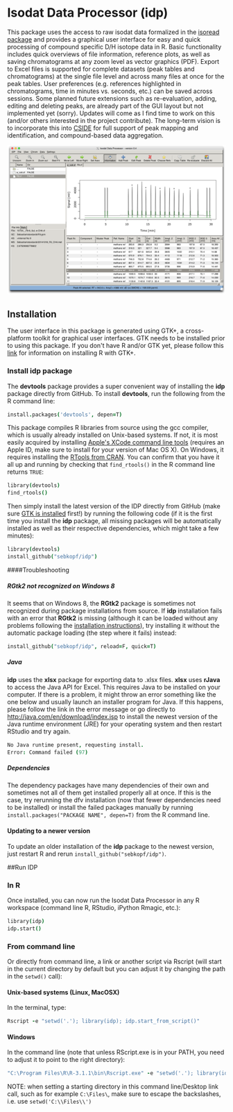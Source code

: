 Isodat Data Processor (idp)
===

This package uses the access to raw isodat data formalized in the [isoread package](https://github.com/sebkopf/isoread) and provides a graphical user interface for easy and quick processing of compound specific D/H isotope data in R. Basic functionality includes quick overviews of file information, reference plots, as well as saving chromatograms at any zoom level as vector graphics (PDF). Export to Excel files is supported for complete datasets (peak tables and chromatograms) at the single file level and across many files at once for the peak tables. User preferences (e.g. references highlighted in chromatograms, time in minutes vs. seconds, etc.) can be saved across sessions. Some planned future extensions such as re-evaluation, adding, editing and deleting peaks, are already part of the GUI layout but not implemented yet (sorry). Updates will come as I find time to work on this (and/or others interested in the project contribute). The long-term vision is to incorporate this into [CSIDE](https://github.com/sebkopf/isoread) for full support of peak mapping and identification, and compound-based data aggregation.

![Screenshot of the Isodat Data Processor](/inst/doc/screenshot.png?raw=true)

## Installation

The user interface in this package is generated using GTK+, a cross-platform toolkit for graphical user interfaces. GTK needs to be installed prior to using this package. If you don't have R and/or GTK yet, please follow this [link](https://gist.github.com/sebkopf/9405675) for information on installing R with GTK+. 

### Install idp package

The **devtools** package provides a super convenient way of installing the **idp** package directly from GitHub. To install **devtools**, run the following from the R command line:
```coffee
install.packages('devtools', depen=T) 
```

This package compiles R libraries from source using the gcc compiler, which is usually already installed on Unix-based systems. If not, it is most easily acquired by installing [Apple's XCode command line tools](https://developer.apple.com/downloads/) (requires an Apple ID, make sure to install for your version of Mac OS X). On Windows, it requires installing the [RTools from CRAN](http://cran.r-project.org/bin/windows/Rtools/). You can confirm that you have it all up and running by checking that ```find_rtools()``` in the R command line returns ```TRUE```:

```coffee
library(devtools)
find_rtools()
```
Then simply install the latest version of the IDP directly from GitHub (make sure [GTK is installed](https://gist.github.com/sebkopf/9405675) first!) by running the following code (if it is the first time you install the **idp** package, all missing packages will be automatically installed as well as their respective dependencies, which might take a few minutes):

```coffee
library(devtools)
install_github("sebkopf/idp")
```

####Troubleshooting

##### RGtk2 not recognized on Windows 8 

It seems that on Windows 8, the **RGtk2** package is sometimes not recognized during package installations from source. If **idp** installation fails with an error that **RGtk2** is missing (although it can be loaded without any problems following the [installation instructions](https://gist.github.com/sebkopf/9405675)), try installing it without the automatic package loading (the step where it fails) instead: 

```coffee
install_github("sebkopf/idp", reload=F, quick=T)
```

##### Java
**idp** uses the **xlsx** package for exporting data to .xlsx files. **xlsx** uses **rJava** to access the Java API for Excel. This requires Java to be installed on your computer. If there is a problem, it might throw an error something like the one below and usually launch an installer program for Java. If this happens, please follow the link in the error message or go directly to http://java.com/en/download/index.jsp to install the newest version of the Java runtime environment (JRE) for your operating system and then restart RStudio and try again.

```coffee
No Java runtime present, requesting install.
Error: Command failed (97)
```

##### Dependencies
The dependency packages have many dependencies of their own and sometimes not all of them get installed properly all at once. If this is the case, try rerunning the dfv installation (now that fewer dependencies need to be installed) or install the failed packages manually by running ```install.packages("PACKAGE NAME", depen=T)``` from the R command line.


#### Updating to a newer version

To update an older installation of the **idp** package to the newest version, just restart R and rerun ```install_github("sebkopf/idp")```. 


##Run IDP

### In R
Once installed, you can now run the Isodat Data Processor in any R workspace (command line R, RStudio, iPython Rmagic, etc.):

```coffee
library(idp)
idp.start()
```

### From command line

Or directly from command line, a link or another script via Rscript (will start in the current directory by default but you can adjust it by changing the path in the ```setwd()``` call):

#### Unix-based systems (Linux, MacOSX)

In the terminal, type:
```coffee
Rscript -e "setwd('.'); library(idp); idp.start_from_script()"
```

#### Windows

In the command line (note that unless RScript.exe is in your PATH, you need to adjust it to point to the right directory):
```coffee
"C:\Program Files\R\R-3.1.1\bin\Rscript.exe" -e "setwd('.'); library(idp); idp.start_from_script()"
```

NOTE: when setting a starting directory in this command line/Desktop link call, such as for example ```C:\Files\```, make sure to escape the backslashes, i.e. use ```setwd('C:\\Files\\')```

